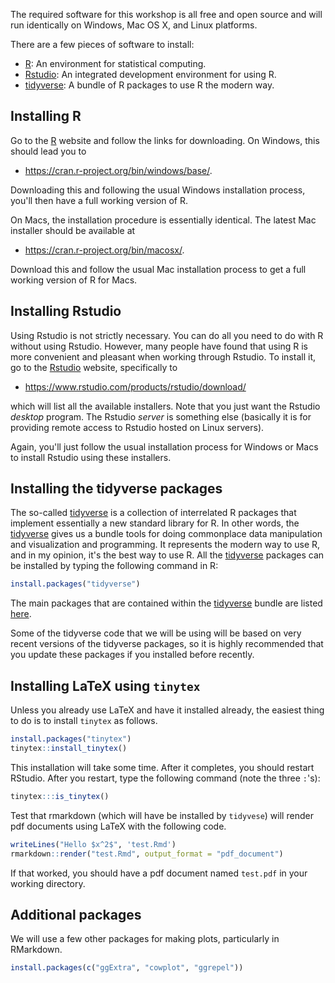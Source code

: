 The required software for this workshop is all free and open source and will run identically on Windows, Mac OS X, and Linux platforms.

There are a few pieces of software to install:

-   [R](https://www.r-project.org/): An environment for statistical
    computing.
-   [Rstudio](https://www.rstudio.com/): An integrated development
    environment for using R.
-   [tidyverse](https://www.tidyverse.org/): A bundle of R packages to
    use R the modern way.

## Installing R

Go to the [R](https://www.r-project.org/) website and follow the links
for downloading. On Windows, this should lead you to

-   <https://cran.r-project.org/bin/windows/base/>.

Downloading this and following the usual Windows installation process,
you\'ll then have a full working version of R.

On Macs, the installation procedure is essentially identical. The latest
Mac installer should be available at

-   <https://cran.r-project.org/bin/macosx/>.

Download this and follow the usual Mac installation process to get a
full working version of R for Macs.

## Installing Rstudio

Using Rstudio is not strictly necessary. You can do all you need to do
with R without using Rstudio. However, many people have found that using
R is more convenient and pleasant when working through Rstudio. To
install it, go to the [Rstudio](https://www.rstudio.com/) website,
specifically to

-   <https://www.rstudio.com/products/rstudio/download/>

which will list all the available installers. Note that you just want
the Rstudio *desktop* program. The Rstudio *server* is something else
(basically it is for providing remote access to Rstudio hosted on Linux
servers).

Again, you\'ll just follow the usual installation process for Windows or
Macs to install Rstudio using these installers.

## Installing the tidyverse packages

The so-called [tidyverse](https://www.tidyverse.org/) is a collection of
interrelated R packages that implement essentially a new standard
library for R. In other words, the
[tidyverse](https://www.tidyverse.org/) gives us a bundle tools for
doing commonplace data manipulation and visualization and programming.
It represents the modern way to use R, and in my opinion, it\'s the best
way to use R. All the [tidyverse](https://www.tidyverse.org/) packages
can be installed by typing the following command in R:

```r
install.packages("tidyverse")
```

The main packages that are contained within the
[tidyverse](https://www.tidyverse.org/) bundle are listed
[here](https://www.tidyverse.org/packages/).

Some of the tidyverse code that we will be using will be based on very recent versions of the tidyverse packages, so it is highly recommended that you update these packages if you installed before recently.


## Installing LaTeX using `tinytex`

Unless you already use LaTeX and have it installed already, the easiest thing to do is to install `tinytex` as follows.
```r
install.packages("tinytex")
tinytex::install_tinytex()
```
This installation will take some time. After it completes, you should restart RStudio.
After you restart, type the following command (note the three `:`'s):
```r
tinytex:::is_tinytex()
```

Test that rmarkdown (which will have be installed by `tidyvese`) will render pdf documents using LaTeX with the following code.
```r
writeLines("Hello $x^2$", 'test.Rmd')
rmarkdown::render("test.Rmd", output_format = "pdf_document")
```
If that worked, you should have a pdf document named `test.pdf` in your working directory. 


## Additional packages

We will use a few other packages for making plots, particularly in RMarkdown.

```r
install.packages(c("ggExtra", "cowplot", "ggrepel"))
```

